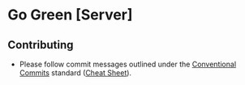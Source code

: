 # Go Green [Server]

## Contributing
- Please follow commit messages outlined under the [Conventional Commits](https://www.conventionalcommits.org/en/v1.0.0/) standard ([Cheat Sheet](https://cheatography.com/albelop/cheat-sheets/conventional-commits/pdf/)).